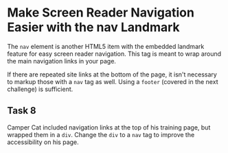 # Make Screen Reader Navigation Easier with the nav Landmark
The `nav` element is another HTML5 item with the embedded landmark feature for easy screen reader navigation. This tag is meant to wrap around the main navigation links in your page.

If there are repeated site links at the bottom of the page, it isn't necessary to markup those with a `nav` tag as well. Using a `footer` (covered in the next challenge) is sufficient.
## Task 8
Camper Cat included navigation links at the top of his training page, but wrapped them in a `div`. Change the `div` to a `nav` tag to improve the accessibility on his page.
